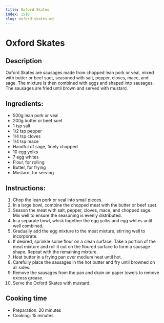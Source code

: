 ```yaml
---
title: Oxford Skates
index: 1518
slug: oxford-skates.md
---
```


# Oxford Skates

## Description
Oxford Skates are sausages made from chopped lean pork or veal, mixed with butter or beef suet, seasoned with salt, pepper, cloves, mace, and sage. The mixture is then combined with eggs and shaped into sausages. The sausages are fried until brown and served with mustard.

## Ingredients:
- 500g lean pork or veal
- 200g butter or beef suet
- 1 tsp salt
- 1/2 tsp pepper
- 1/4 tsp cloves
- 1/4 tsp mace
- Handful of sage, finely chopped
- 10 egg yolks
- 7 egg whites
- Flour, for rolling
- Butter, for frying
- Mustard, for serving

## Instructions:
1. Chop the lean pork or veal into small pieces.
2. In a large bowl, combine the chopped meat with the butter or beef suet.
3. Season the meat with salt, pepper, cloves, mace, and chopped sage. Mix well to ensure the seasoning is evenly distributed.
4. In a separate bowl, whisk together the egg yolks and egg whites until well combined.
5. Gradually add the egg mixture to the meat mixture, stirring well to incorporate.
6. If desired, sprinkle some flour on a clean surface. Take a portion of the meat mixture and roll it out on the floured surface to form a sausage shape. Repeat with the remaining mixture.
7. Heat butter in a frying pan over medium heat until hot.
8. Carefully place the sausages in the hot butter and fry until browned on all sides.
9. Remove the sausages from the pan and drain on paper towels to remove excess grease.
10. Serve the Oxford Skates with mustard.

## Cooking time
- Preparation: 20 minutes
- Cooking: 15 minutes